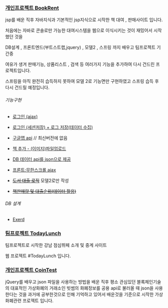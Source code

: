 ### [개인프로젝트 BookRent](https://github.com/returnNoh/BooksRent)

jsp를 배운 직후 자바지식과 기본적인 jsp지식으로 시작한 책 대여 , 판매사이트 입니다.

처음에는 자바로 콘솔로만 가능한 대여시스템을 웹으로 이식시키는 것이 재밌어서 시작했던 것을 

DB설계 , 프론트엔드(부트스트랩,jquery) , 모델2 , 스프링 까지 배우고 팀프로젝트 기간중 

여유가 생겨 판매기능, 상품리스트 , 검색 등 여러가지 기능을 추가하여 다시 건드린 프로젝트입니다.

스프링을 아직 완전히 습득하지 못하여 모델 2로 기능면만 구현하였고 스프링 습득 후 다시 건드릴 예정입니다.


###### 기능구현 

- [로그인 (ajax)](webContent/base/top.jsp)
- [로그인 (세션저장) + 로그 저장(데이터 수집)](src/action/Log_InOutController.java)
- [구글맵 api](WebContent/map.jsp)  // 최신버전에 없음
- [책 추가 - (이미지)파일업로드](webContent/register/bookRegister.jsp)
- [DB 데이터 api를 json으로 제공](src/action/BookListController.jsp)
- [프론트:무한스크롤 ajax](webContent/books/newbooksList.jsp)


- ~~[도서 대출 로직](WebContent/Register)~~ 모델2로만 작성
- ~~[책판매량 및 대출순위(데이터 활용)](WebContent/Mypage_p)~~

###### DB 설계
- [Exerd](BooksRent.exerd)




### [팀프로젝트 TodayLunch](https://github.com/returnNoh/TodayLunch)

팀프로젝트로 시작한 강남 점심뷔페 소개 및 중계 사이트

웹 프로젝트 #TodayLunch 입니다.
          

### [개인프로젝트 CoinTest](https://github.com/returnNoh/cointest)

jQuery를 배우고  json 파일을 사용하는 방법을 배운 직후
평소 관심있던 블록체인기술의 대표적인 가상화폐의 거래소인 빗썸의 화폐정보를 공용 api로 불러올 때
json을 사용한다는 것을 과거에 공부한것으로 인해 기억하고 있어서 
배운것을 기준으로 시작한 가상화폐관련 프로젝트 입니다.


